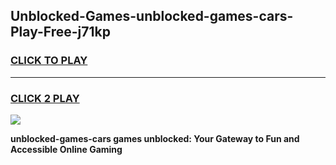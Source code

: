 
## Unblocked-Games-unblocked-games-cars-Play-Free-j71kp
<h3>
<a href="https://premium76.site?title=unblocked-games-cars&ref=21A">CLICK TO PLAY</a></h3>
<hr>

<h3>
<a href="https://premium76.site?title=unblocked-games-cars&ref=21A">CLICK 2 PLAY</a>
  
</h3>

<a href="https://premium76.site?title=unblocked-games-cars&ref=21A"><img src="https://clearcache.store/games.png"></a>


**unblocked-games-cars games unblocked: Your Gateway to Fun and Accessible Online Gaming**
